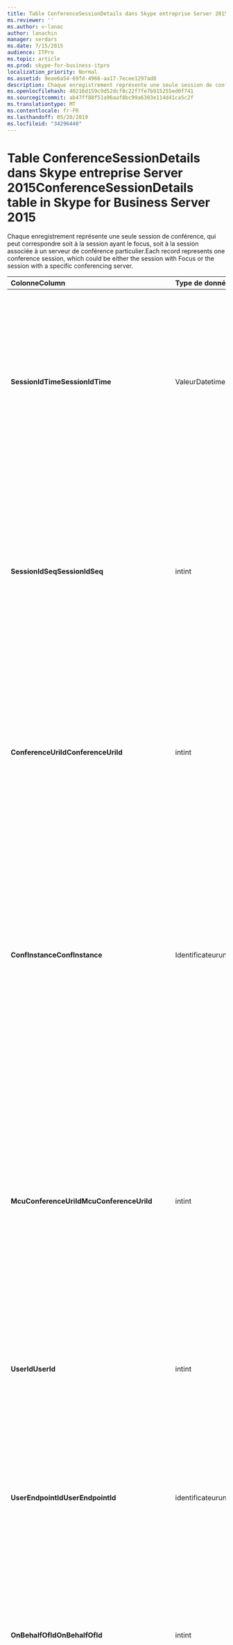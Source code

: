 ```yaml
---
title: Table ConferenceSessionDetails dans Skype entreprise Server 2015
ms.reviewer: ''
ms.author: v-lanac
author: lanachin
manager: serdars
ms.date: 7/15/2015
audience: ITPro
ms.topic: article
ms.prod: skype-for-business-itpro
localization_priority: Normal
ms.assetid: 9eae6a54-69fd-4966-aa17-7ecee1297ad8
description: Chaque enregistrement représente une seule session de conférence, qui peut correspondre soit à la session ayant le focus, soit à la session associée à un serveur de conférence particulier.
ms.openlocfilehash: 40216d159c9d52dcf8c22f7fe7b915255ed0f741
ms.sourcegitcommit: ab47ff88f51a96aaf8bc99a6303e114d41ca5c2f
ms.translationtype: MT
ms.contentlocale: fr-FR
ms.lasthandoff: 05/20/2019
ms.locfileid: "34296440"
---
```

# <a name="conferencesessiondetails-table-in-skype-for-business-server-2015"></a><span data-ttu-id="df41d-103">Table ConferenceSessionDetails dans Skype entreprise Server 2015</span><span class="sxs-lookup"><span data-stu-id="df41d-103">ConferenceSessionDetails table in Skype for Business Server 2015</span></span>
 
<span data-ttu-id="df41d-104">Chaque enregistrement représente une seule session de conférence, qui peut correspondre soit à la session ayant le focus, soit à la session associée à un serveur de conférence particulier.</span><span class="sxs-lookup"><span data-stu-id="df41d-104">Each record represents one conference session, which could be either the session with Focus or the session with a specific conferencing server.</span></span>
  
|<span data-ttu-id="df41d-105">**Colonne**</span><span class="sxs-lookup"><span data-stu-id="df41d-105">**Column**</span></span>|<span data-ttu-id="df41d-106">**Type de données**</span><span class="sxs-lookup"><span data-stu-id="df41d-106">**Data Type**</span></span>|<span data-ttu-id="df41d-107">**Clé/Index**</span><span class="sxs-lookup"><span data-stu-id="df41d-107">**Key/Index**</span></span>|<span data-ttu-id="df41d-108">**Détails**</span><span class="sxs-lookup"><span data-stu-id="df41d-108">**Details**</span></span>|
|:-----|:-----|:-----|:-----|
|<span data-ttu-id="df41d-109">**SessionIdTime**</span><span class="sxs-lookup"><span data-stu-id="df41d-109">**SessionIdTime**</span></span> <br/> |<span data-ttu-id="df41d-110">Valeur</span><span class="sxs-lookup"><span data-stu-id="df41d-110">Datetime</span></span>  <br/> |<span data-ttu-id="df41d-111">Etranger principal</span><span class="sxs-lookup"><span data-stu-id="df41d-111">Primary, Foreign</span></span>  <br/> |<span data-ttu-id="df41d-112">Durée de la demande de session; utilisé conjointement avec **SessionIdSeq** pour identifier de manière unique une session de conférence.</span><span class="sxs-lookup"><span data-stu-id="df41d-112">Time of session request; used in conjunction with **SessionIdSeq** to uniquely identify a conference session.</span></span> <span data-ttu-id="df41d-113">Pour plus d’informations, voir le [tableau des boîtes de dialogue dans Skype entreprise Server 2015](dialogs.md) .</span><span class="sxs-lookup"><span data-stu-id="df41d-113">See the [Dialogs table in Skype for Business Server 2015](dialogs.md) for more information.</span></span> <br/> |
|<span data-ttu-id="df41d-114">**SessionIdSeq**</span><span class="sxs-lookup"><span data-stu-id="df41d-114">**SessionIdSeq**</span></span> <br/> |<span data-ttu-id="df41d-115">int</span><span class="sxs-lookup"><span data-stu-id="df41d-115">int</span></span>  <br/> |<span data-ttu-id="df41d-116">Etranger principal</span><span class="sxs-lookup"><span data-stu-id="df41d-116">Primary, Foreign</span></span>  <br/> |<span data-ttu-id="df41d-117">IDENTIFIant de la session.</span><span class="sxs-lookup"><span data-stu-id="df41d-117">ID number to identify the session.</span></span> <span data-ttu-id="df41d-118">Utilisé conjointement avec **SessionIdTime** pour identifier de manière unique une session de conférence.</span><span class="sxs-lookup"><span data-stu-id="df41d-118">Used in conjunction with **SessionIdTime** to uniquely identify a conference session.</span></span> <span data-ttu-id="df41d-119">Pour plus d’informations, voir le [tableau des boîtes de dialogue dans Skype entreprise Server 2015](dialogs.md) .</span><span class="sxs-lookup"><span data-stu-id="df41d-119">See the [Dialogs table in Skype for Business Server 2015](dialogs.md) for more information.</span></span> * <br/> |
|<span data-ttu-id="df41d-120">**ConferenceUriId**</span><span class="sxs-lookup"><span data-stu-id="df41d-120">**ConferenceUriId**</span></span> <br/> |<span data-ttu-id="df41d-121">int</span><span class="sxs-lookup"><span data-stu-id="df41d-121">int</span></span>  <br/> |<span data-ttu-id="df41d-122">Externes</span><span class="sxs-lookup"><span data-stu-id="df41d-122">Foreign</span></span>  <br/> |<span data-ttu-id="df41d-123">URI de conférence Focus liée à cette session.</span><span class="sxs-lookup"><span data-stu-id="df41d-123">Focus conference URI related to this session.</span></span> <span data-ttu-id="df41d-124">Pour plus d’informations, reportez-vous [à la table ConferenceUris dans Skype entreprise Server 2015](conferenceuris.md) .</span><span class="sxs-lookup"><span data-stu-id="df41d-124">See the [ConferenceUris table in Skype for Business Server 2015](conferenceuris.md) for more information.</span></span> <span data-ttu-id="df41d-125">Cet URI est un URI de conférence en fonction du focus.</span><span class="sxs-lookup"><span data-stu-id="df41d-125">This URI is a Focus-based conference URI.</span></span> <br/> |
|<span data-ttu-id="df41d-126">**ConfInstance**</span><span class="sxs-lookup"><span data-stu-id="df41d-126">**ConfInstance**</span></span> <br/> |<span data-ttu-id="df41d-127">Identificateur</span><span class="sxs-lookup"><span data-stu-id="df41d-127">uniqueIdentifier</span></span>  <br/> ||<span data-ttu-id="df41d-128">Identificateur qui différencie les instances des conférences périodiques.</span><span class="sxs-lookup"><span data-stu-id="df41d-128">Identifier that differentiates between instances of recurring conferences.</span></span> <span data-ttu-id="df41d-129">Chaque instance de conférence périodique a le même ConferenceURI mais une valeur ConfInstance différente.</span><span class="sxs-lookup"><span data-stu-id="df41d-129">Each recurring conference instance has the same ConferenceURI but a different ConfInstance value.</span></span>  <br/> <span data-ttu-id="df41d-130">Ce champ a été présenté dans Microsoft Lync Server 2013.</span><span class="sxs-lookup"><span data-stu-id="df41d-130">This field was introduced in Microsoft Lync Server 2013.</span></span>  <br/> |
|<span data-ttu-id="df41d-131">**McuConferenceUriId**</span><span class="sxs-lookup"><span data-stu-id="df41d-131">**McuConferenceUriId**</span></span> <br/> |<span data-ttu-id="df41d-132">int</span><span class="sxs-lookup"><span data-stu-id="df41d-132">int</span></span>  <br/> |<span data-ttu-id="df41d-133">Externes</span><span class="sxs-lookup"><span data-stu-id="df41d-133">Foreign</span></span>  <br/> |<span data-ttu-id="df41d-134">URI de la Conférence Server Conferencing liée à cette session.</span><span class="sxs-lookup"><span data-stu-id="df41d-134">Conferencing server conference URI related to this session.</span></span> <span data-ttu-id="df41d-135">Pour plus d’informations, reportez-vous [à la table ConferenceUris dans Skype entreprise Server 2015](conferenceuris.md) .</span><span class="sxs-lookup"><span data-stu-id="df41d-135">See the [ConferenceUris table in Skype for Business Server 2015](conferenceuris.md) for more information.</span></span> <span data-ttu-id="df41d-136">Cet URI est l’URI de conférence basée sur le serveur de conférence.</span><span class="sxs-lookup"><span data-stu-id="df41d-136">This URI is the conferencing server-based conference URI.</span></span> <span data-ttu-id="df41d-137">Pour les sessions de conférence au focus, cette colonne a la valeur null.</span><span class="sxs-lookup"><span data-stu-id="df41d-137">For Focus conference sessions, this column will be null.</span></span> <br/> |
|<span data-ttu-id="df41d-138">**UserId**</span><span class="sxs-lookup"><span data-stu-id="df41d-138">**UserId**</span></span> <br/> |<span data-ttu-id="df41d-139">int</span><span class="sxs-lookup"><span data-stu-id="df41d-139">int</span></span>  <br/> |<span data-ttu-id="df41d-140">Externes</span><span class="sxs-lookup"><span data-stu-id="df41d-140">Foreign</span></span>  <br/> |<span data-ttu-id="df41d-141">ID d’un utilisateur dans la session de conférence.</span><span class="sxs-lookup"><span data-stu-id="df41d-141">ID of one user in the conference session.</span></span> <span data-ttu-id="df41d-142">Pour plus d’informations, voir le [tableau utilisateurs](users.md) .</span><span class="sxs-lookup"><span data-stu-id="df41d-142">See the [Users table](users.md) for more information.</span></span> <br/> |
|<span data-ttu-id="df41d-143">**UserEndpointId**</span><span class="sxs-lookup"><span data-stu-id="df41d-143">**UserEndpointId**</span></span> <br/> |<span data-ttu-id="df41d-144">identificateur</span><span class="sxs-lookup"><span data-stu-id="df41d-144">uniqueidentifier</span></span>  <br/> ||<span data-ttu-id="df41d-145">GUID permettant d’identifier l’instance de point de terminaison.</span><span class="sxs-lookup"><span data-stu-id="df41d-145">A GUID to identify the instance of endpoint.</span></span> <span data-ttu-id="df41d-146">Par exemple, si un utilisateur ouvre une session sur d’autres ordinateurs avec le même compte, chaque ordinateur aura un ID de point de terminaison différent.</span><span class="sxs-lookup"><span data-stu-id="df41d-146">For example, if one user logs on to different machines with the same account, then each machine will have a different endpoint ID.</span></span>  <br/> |
|<span data-ttu-id="df41d-147">**OnBehalfOfId**</span><span class="sxs-lookup"><span data-stu-id="df41d-147">**OnBehalfOfId**</span></span> <br/> |<span data-ttu-id="df41d-148">int</span><span class="sxs-lookup"><span data-stu-id="df41d-148">int</span></span>  <br/> |<span data-ttu-id="df41d-149">Externes</span><span class="sxs-lookup"><span data-stu-id="df41d-149">Foreign</span></span>  <br/> |<span data-ttu-id="df41d-150">Indique l’IDENTIFIant de l’utilisateur pour lequel l’appelant a son nom.</span><span class="sxs-lookup"><span data-stu-id="df41d-150">Indicates the ID of the user of who the caller is on behalf.</span></span> <span data-ttu-id="df41d-151">Pour plus d’informations, voir le [tableau utilisateurs](users.md) .</span><span class="sxs-lookup"><span data-stu-id="df41d-151">See the [Users table](users.md) for more information.</span></span> <br/> |
|<span data-ttu-id="df41d-152">**ReferredById**</span><span class="sxs-lookup"><span data-stu-id="df41d-152">**ReferredById**</span></span> <br/> |<span data-ttu-id="df41d-153">int</span><span class="sxs-lookup"><span data-stu-id="df41d-153">int</span></span>  <br/> |<span data-ttu-id="df41d-154">Externes</span><span class="sxs-lookup"><span data-stu-id="df41d-154">Foreign</span></span>  <br/> |<span data-ttu-id="df41d-155">ID de l’utilisateur avec lequel l’appel est soumis.</span><span class="sxs-lookup"><span data-stu-id="df41d-155">ID of the user by who the call is referred.</span></span> <span data-ttu-id="df41d-156">Pour plus d’informations, voir le [tableau utilisateurs](users.md) .</span><span class="sxs-lookup"><span data-stu-id="df41d-156">See the [Users table](users.md) for more information.</span></span> <br/> |
|<span data-ttu-id="df41d-157">**UserClientVersionId**</span><span class="sxs-lookup"><span data-stu-id="df41d-157">**UserClientVersionId**</span></span> <br/> |<span data-ttu-id="df41d-158">int</span><span class="sxs-lookup"><span data-stu-id="df41d-158">int</span></span>  <br/> |<span data-ttu-id="df41d-159">Externes</span><span class="sxs-lookup"><span data-stu-id="df41d-159">Foreign</span></span>  <br/> |<span data-ttu-id="df41d-160">Version du client utilisée par l’utilisateur de la Conférence.</span><span class="sxs-lookup"><span data-stu-id="df41d-160">Client version used by the conference user.</span></span> <span data-ttu-id="df41d-161">Pour plus d’informations, reportez-vous [à la table ClientVersions dans Skype entreprise Server 2015](clientversions.md) .</span><span class="sxs-lookup"><span data-stu-id="df41d-161">See the [ClientVersions table in Skype for Business Server 2015](clientversions.md) for more information.</span></span> <br/> |
|<span data-ttu-id="df41d-162">**ConfClientVersionId**</span><span class="sxs-lookup"><span data-stu-id="df41d-162">**ConfClientVersionId**</span></span> <br/> |<span data-ttu-id="df41d-163">int</span><span class="sxs-lookup"><span data-stu-id="df41d-163">int</span></span>  <br/> |<span data-ttu-id="df41d-164">Externes</span><span class="sxs-lookup"><span data-stu-id="df41d-164">Foreign</span></span>  <br/> |<span data-ttu-id="df41d-165">Version du client utilisée par le serveur de conférence.</span><span class="sxs-lookup"><span data-stu-id="df41d-165">Client version used by the conference server.</span></span> <span data-ttu-id="df41d-166">Pour plus d’informations, reportez-vous [à la table ClientVersions dans Skype entreprise Server 2015](clientversions.md) .</span><span class="sxs-lookup"><span data-stu-id="df41d-166">See the [ClientVersions table in Skype for Business Server 2015](clientversions.md) for more information.</span></span> <br/> |
|<span data-ttu-id="df41d-167">**ReplaceDialogIdTime**</span><span class="sxs-lookup"><span data-stu-id="df41d-167">**ReplaceDialogIdTime**</span></span> <br/> |<span data-ttu-id="df41d-168">DateHeure</span><span class="sxs-lookup"><span data-stu-id="df41d-168">datetime</span></span>  <br/> |<span data-ttu-id="df41d-169">Externes</span><span class="sxs-lookup"><span data-stu-id="df41d-169">Foreign</span></span>  <br/> |<span data-ttu-id="df41d-170">Numéro d’identification identifiant la boîte de dialogue qui a été remplacée par la session actuelle.</span><span class="sxs-lookup"><span data-stu-id="df41d-170">ID number to identify the dialog which was replaced by current session.</span></span> <span data-ttu-id="df41d-171">Pour plus d’informations, voir le [tableau des boîtes de dialogue dans Skype entreprise Server 2015](dialogs.md) .</span><span class="sxs-lookup"><span data-stu-id="df41d-171">See the [Dialogs table in Skype for Business Server 2015](dialogs.md) for more information.</span></span> <br/> |
|<span data-ttu-id="df41d-172">**ReplaceDialogIdSeq**</span><span class="sxs-lookup"><span data-stu-id="df41d-172">**ReplaceDialogIdSeq**</span></span> <br/> |<span data-ttu-id="df41d-173">int</span><span class="sxs-lookup"><span data-stu-id="df41d-173">int</span></span>  <br/> |<span data-ttu-id="df41d-174">Externes</span><span class="sxs-lookup"><span data-stu-id="df41d-174">Foreign</span></span>  <br/> |<span data-ttu-id="df41d-175">IDENTIFIant de la session.</span><span class="sxs-lookup"><span data-stu-id="df41d-175">ID number to identify the session.</span></span> <span data-ttu-id="df41d-176">Utilisé conjointement avec **ReplacesDialogIdTime** pour identifier de manière unique une session qui est remplacée par cette session.</span><span class="sxs-lookup"><span data-stu-id="df41d-176">Used in conjunction with **ReplacesDialogIdTime** to uniquely identify a session that is replaced by this session.</span></span> <span data-ttu-id="df41d-177">Pour plus d’informations, voir le [tableau des boîtes de dialogue dans Skype entreprise Server 2015](dialogs.md) .</span><span class="sxs-lookup"><span data-stu-id="df41d-177">See the [Dialogs table in Skype for Business Server 2015](dialogs.md) for more information.</span></span> <br/> |
|<span data-ttu-id="df41d-178">**IsStartedByConfServer**</span><span class="sxs-lookup"><span data-stu-id="df41d-178">**IsStartedByConfServer**</span></span> <br/> |<span data-ttu-id="df41d-179">bit</span><span class="sxs-lookup"><span data-stu-id="df41d-179">bit</span></span>  <br/> ||<span data-ttu-id="df41d-180">Indique si la session a démarré par le serveur de conférence.</span><span class="sxs-lookup"><span data-stu-id="df41d-180">Indicates if the session started by the conferencing Server.</span></span>  <br/> |
|<span data-ttu-id="df41d-181">**IsEndedByConfServer**</span><span class="sxs-lookup"><span data-stu-id="df41d-181">**IsEndedByConfServer**</span></span> <br/> |<span data-ttu-id="df41d-182">bit</span><span class="sxs-lookup"><span data-stu-id="df41d-182">bit</span></span>  <br/> ||<span data-ttu-id="df41d-183">Indique si la session a été terminée par le serveur de conférence.</span><span class="sxs-lookup"><span data-stu-id="df41d-183">Indicates if the session ended by the conferencing server.</span></span>  <br/> |
|<span data-ttu-id="df41d-184">**IsUserInternal**</span><span class="sxs-lookup"><span data-stu-id="df41d-184">**IsUserInternal**</span></span> <br/> |<span data-ttu-id="df41d-185">bit</span><span class="sxs-lookup"><span data-stu-id="df41d-185">bit</span></span>  <br/> ||<span data-ttu-id="df41d-186">Si l’utilisateur est connecté à partir d’un emplacement interne ou non.</span><span class="sxs-lookup"><span data-stu-id="df41d-186">Whether user is logged on from internal or not.</span></span>  <br/> |
|<span data-ttu-id="df41d-187">**ResponseCode**</span><span class="sxs-lookup"><span data-stu-id="df41d-187">**ResponseCode**</span></span> <br/> |<span data-ttu-id="df41d-188">int</span><span class="sxs-lookup"><span data-stu-id="df41d-188">int</span></span>  <br/> ||<span data-ttu-id="df41d-189">Code de réponse SIP (Session Initiation Protocol) à l’invitation à la session.</span><span class="sxs-lookup"><span data-stu-id="df41d-189">Session Initiation Protocol (SIP) response code to the session invitation.</span></span> <span data-ttu-id="df41d-190">Ce champ est généralement rempli par des données générées à partir du message d’invitation initial dans la session.</span><span class="sxs-lookup"><span data-stu-id="df41d-190">This field is typically populated by data generated from the initial INVITE message in the session.</span></span> <span data-ttu-id="df41d-191">S’il n’y a pas de message d’invitation, le champ est peuplé de la date et de l’heure du premier message SIP approprié (BYE, annuler, MESSAGE ou informations).</span><span class="sxs-lookup"><span data-stu-id="df41d-191">If there is no INVITE message then the field is populated with the date and time of the first relevant SIP message (BYE, CANCEL, MESSAGE, or INFO).</span></span>  <br/> |
|<span data-ttu-id="df41d-192">**DiagnosticId**</span><span class="sxs-lookup"><span data-stu-id="df41d-192">**DiagnosticId**</span></span> <br/> |<span data-ttu-id="df41d-193">int</span><span class="sxs-lookup"><span data-stu-id="df41d-193">int</span></span>  <br/> ||<span data-ttu-id="df41d-194">ID de diagnostic capturé à partir de l’en-tête SIP.</span><span class="sxs-lookup"><span data-stu-id="df41d-194">Diagnostic ID captured from SIP header.</span></span>  <br/> |
|<span data-ttu-id="df41d-195">**ServerId**</span><span class="sxs-lookup"><span data-stu-id="df41d-195">**ServerId**</span></span> <br/> |<span data-ttu-id="df41d-196">int</span><span class="sxs-lookup"><span data-stu-id="df41d-196">int</span></span>  <br/> |<span data-ttu-id="df41d-197">Externes</span><span class="sxs-lookup"><span data-stu-id="df41d-197">Foreign</span></span>  <br/> |<span data-ttu-id="df41d-198">ID du serveur frontal utilisé pour cette session.</span><span class="sxs-lookup"><span data-stu-id="df41d-198">ID of the front-end server used for this session.</span></span> <span data-ttu-id="df41d-199">Pour plus d’informations, voir la [table serveurs](servers.md) .</span><span class="sxs-lookup"><span data-stu-id="df41d-199">See the [Servers table](servers.md) for more information.</span></span> <br/> |
|<span data-ttu-id="df41d-200">**PoolId**</span><span class="sxs-lookup"><span data-stu-id="df41d-200">**PoolId**</span></span> <br/> |<span data-ttu-id="df41d-201">int</span><span class="sxs-lookup"><span data-stu-id="df41d-201">int</span></span>  <br/> |<span data-ttu-id="df41d-202">Externes</span><span class="sxs-lookup"><span data-stu-id="df41d-202">Foreign</span></span>  <br/> |<span data-ttu-id="df41d-203">ID du pool dans lequel la session a été capturée.</span><span class="sxs-lookup"><span data-stu-id="df41d-203">ID of the pool in which the session was captured.</span></span> <span data-ttu-id="df41d-204">Pour plus d’informations, voir la [table pools](pools.md) .</span><span class="sxs-lookup"><span data-stu-id="df41d-204">See the [Pools table](pools.md) for more information.</span></span> <br/> |
|<span data-ttu-id="df41d-205">**MediationServerId**</span><span class="sxs-lookup"><span data-stu-id="df41d-205">**MediationServerId**</span></span> <br/> |<span data-ttu-id="df41d-206">int</span><span class="sxs-lookup"><span data-stu-id="df41d-206">int</span></span>  <br/> |<span data-ttu-id="df41d-207">Externes</span><span class="sxs-lookup"><span data-stu-id="df41d-207">Foreign</span></span>  <br/> |<span data-ttu-id="df41d-208">Serveur de médiation utilisé par l’appel.</span><span class="sxs-lookup"><span data-stu-id="df41d-208">The Mediation Server the call is using.</span></span> <span data-ttu-id="df41d-209">Pour plus d’informations, voir la [table MediationServers](mediationservers.md) .</span><span class="sxs-lookup"><span data-stu-id="df41d-209">See the [MediationServers table](mediationservers.md) for more information.</span></span> <br/> |
|<span data-ttu-id="df41d-210">**GatewayId**</span><span class="sxs-lookup"><span data-stu-id="df41d-210">**GatewayId**</span></span> <br/> |<span data-ttu-id="df41d-211">int</span><span class="sxs-lookup"><span data-stu-id="df41d-211">int</span></span>  <br/> |<span data-ttu-id="df41d-212">Externes</span><span class="sxs-lookup"><span data-stu-id="df41d-212">Foreign</span></span>  <br/> |<span data-ttu-id="df41d-213">Passerelle utilisée par l’appel.</span><span class="sxs-lookup"><span data-stu-id="df41d-213">The gateway the call is using.</span></span> <span data-ttu-id="df41d-214">Pour plus d’informations, voir le [tableau des passerelles dans Skype entreprise Server 2015](gateways.md) .</span><span class="sxs-lookup"><span data-stu-id="df41d-214">See the [Gateways table in Skype for Business Server 2015](gateways.md) for more information.</span></span> <br/> |
|<span data-ttu-id="df41d-215">**EdgeServerId**</span><span class="sxs-lookup"><span data-stu-id="df41d-215">**EdgeServerId**</span></span> <br/> |<span data-ttu-id="df41d-216">int</span><span class="sxs-lookup"><span data-stu-id="df41d-216">int</span></span>  <br/> |<span data-ttu-id="df41d-217">Externes</span><span class="sxs-lookup"><span data-stu-id="df41d-217">Foreign</span></span>  <br/> |<span data-ttu-id="df41d-218">Serveur Edge utilisé par l’appel.</span><span class="sxs-lookup"><span data-stu-id="df41d-218">The Edge Server the call is using.</span></span> <span data-ttu-id="df41d-219">Pour plus d’informations, reportez-vous [à la table EdgeServers dans Skype entreprise Server 2015](edgeservers.md) .</span><span class="sxs-lookup"><span data-stu-id="df41d-219">See the [EdgeServers table in Skype for Business Server 2015](edgeservers.md) for more information.</span></span> <br/> |
|<span data-ttu-id="df41d-220">**ContentTypeId**</span><span class="sxs-lookup"><span data-stu-id="df41d-220">**ContentTypeId**</span></span> <br/> |<span data-ttu-id="df41d-221">int</span><span class="sxs-lookup"><span data-stu-id="df41d-221">int</span></span>  <br/> |<span data-ttu-id="df41d-222">Externes</span><span class="sxs-lookup"><span data-stu-id="df41d-222">Foreign</span></span>  <br/> |<span data-ttu-id="df41d-223">Type de contenu utilisé dans la session.</span><span class="sxs-lookup"><span data-stu-id="df41d-223">Content type used in the session.</span></span> <span data-ttu-id="df41d-224">Pour plus d’informations, reportez-vous [à la table ContentTypes dans Skype entreprise Server 2015](contenttypes.md) .</span><span class="sxs-lookup"><span data-stu-id="df41d-224">See the [ContentTypes table in Skype for Business Server 2015](contenttypes.md) for more information.</span></span> <br/> |
|<span data-ttu-id="df41d-225">**InviteTime**</span><span class="sxs-lookup"><span data-stu-id="df41d-225">**InviteTime**</span></span> <br/> |<span data-ttu-id="df41d-226">DateHeure</span><span class="sxs-lookup"><span data-stu-id="df41d-226">datetime</span></span>  <br/> ||<span data-ttu-id="df41d-227">Heure de la première demande d’invitation.</span><span class="sxs-lookup"><span data-stu-id="df41d-227">The time of the first INVITE request.</span></span> <span data-ttu-id="df41d-228">Ce champ est généralement rempli par des données générées à partir du message d’invitation initial dans la session.</span><span class="sxs-lookup"><span data-stu-id="df41d-228">This field is typically populated by data generated from the initial INVITE message in the session.</span></span> <span data-ttu-id="df41d-229">S’il n’y a pas de message d’invitation, le champ est peuplé de la date et de l’heure du premier message SIP approprié (BYE, annuler, MESSAGE ou informations).</span><span class="sxs-lookup"><span data-stu-id="df41d-229">If there is no INVITE message then the field is populated with the date and time of the first relevant SIP message (BYE, CANCEL, MESSAGE, or INFO).</span></span>  <br/> |
|<span data-ttu-id="df41d-230">**ResponseTime**</span><span class="sxs-lookup"><span data-stu-id="df41d-230">**ResponseTime**</span></span> <br/> |<span data-ttu-id="df41d-231">DateHeure</span><span class="sxs-lookup"><span data-stu-id="df41d-231">datetime</span></span>  <br/> ||<span data-ttu-id="df41d-232">Heure de la première réponse SIP.</span><span class="sxs-lookup"><span data-stu-id="df41d-232">Time of the first SIP RESPONSE.</span></span> <span data-ttu-id="df41d-233">Ce champ est généralement rempli par des données générées à partir du message d’invitation initial dans la session.</span><span class="sxs-lookup"><span data-stu-id="df41d-233">This field is typically populated by data generated from the initial INVITE message in the session.</span></span> <span data-ttu-id="df41d-234">S’il n’y a pas de message d’invitation, le champ est peuplé de la date et de l’heure du premier message SIP approprié (BYE, annuler, MESSAGE ou informations).</span><span class="sxs-lookup"><span data-stu-id="df41d-234">If there is no INVITE message then the field is populated with the date and time of the first relevant SIP message (BYE, CANCEL, MESSAGE, or INFO).</span></span>  <br/> |
|<span data-ttu-id="df41d-235">**SessionEndTime**</span><span class="sxs-lookup"><span data-stu-id="df41d-235">**SessionEndTime**</span></span> <br/> |<span data-ttu-id="df41d-236">DateHeure</span><span class="sxs-lookup"><span data-stu-id="df41d-236">datetime</span></span>  <br/> ||<span data-ttu-id="df41d-237">Heure de fin de la session.</span><span class="sxs-lookup"><span data-stu-id="df41d-237">The time when the session is ended.</span></span>  <br/> |
|<span data-ttu-id="df41d-238">**UriTypeId**</span><span class="sxs-lookup"><span data-stu-id="df41d-238">**UriTypeId**</span></span> <br/> |<span data-ttu-id="df41d-239">tinyint</span><span class="sxs-lookup"><span data-stu-id="df41d-239">tinyint</span></span>  <br/> |<span data-ttu-id="df41d-240">Externes</span><span class="sxs-lookup"><span data-stu-id="df41d-240">Foreign</span></span>  <br/> |<span data-ttu-id="df41d-241">Contient la valeur du type d’URI MCU de la [table UriTypes](uritypes.md).</span><span class="sxs-lookup"><span data-stu-id="df41d-241">Contains the MCU URI type value from the [UriTypes table](uritypes.md).</span></span> <span data-ttu-id="df41d-242">Ce champ permet d’améliorer les performances de requête.</span><span class="sxs-lookup"><span data-stu-id="df41d-242">This field is used for improving query performance.</span></span>  <br/> <span data-ttu-id="df41d-243">Ce champ a été présenté dans Microsoft Lync Server 2013.</span><span class="sxs-lookup"><span data-stu-id="df41d-243">This field was introduced in Microsoft Lync Server 2013.</span></span>  <br/> |
|<span data-ttu-id="df41d-244">**UserFlag**</span><span class="sxs-lookup"><span data-stu-id="df41d-244">**UserFlag**</span></span> <br/> |<span data-ttu-id="df41d-245">type</span><span class="sxs-lookup"><span data-stu-id="df41d-245">smallint</span></span>  <br/> || <span data-ttu-id="df41d-246">Un ensemble de bits indiquant les attributs de l’utilisateur.</span><span class="sxs-lookup"><span data-stu-id="df41d-246">A bit set that indicates the user attributes.</span></span> <span data-ttu-id="df41d-247">Les définitions d’attribut suivantes apparaissent:</span><span class="sxs-lookup"><span data-stu-id="df41d-247">The following attribute definitions are listed:</span></span> <br/>  <span data-ttu-id="df41d-248">Intégré au téléphone de bureau-1</span><span class="sxs-lookup"><span data-stu-id="df41d-248">Integrated with desktop phone - 1</span></span> <br/> |
|<span data-ttu-id="df41d-249">**CallFlag**</span><span class="sxs-lookup"><span data-stu-id="df41d-249">**CallFlag**</span></span> <br/> |<span data-ttu-id="df41d-250">type</span><span class="sxs-lookup"><span data-stu-id="df41d-250">smallint</span></span>  <br/> || <span data-ttu-id="df41d-251">Un ensemble de bits qui indique les attributs d’appel.</span><span class="sxs-lookup"><span data-stu-id="df41d-251">A bit set that indicates the call attributes.</span></span> <span data-ttu-id="df41d-252">Les définitions d’attribut suivantes apparaissent:</span><span class="sxs-lookup"><span data-stu-id="df41d-252">The following attribute definitions are listed:</span></span> <br/>  <span data-ttu-id="df41d-253">Nouvelle tentative de session-1</span><span class="sxs-lookup"><span data-stu-id="df41d-253">Retried Session - 1</span></span> <br/> |
|<span data-ttu-id="df41d-254">**LastModifiedTime**</span><span class="sxs-lookup"><span data-stu-id="df41d-254">**LastModifiedTime**</span></span> <br/> |<span data-ttu-id="df41d-255">Valeur</span><span class="sxs-lookup"><span data-stu-id="df41d-255">Datetime</span></span>  <br/> ||<span data-ttu-id="df41d-256">Pour une utilisation interne par le service de surveillance.</span><span class="sxs-lookup"><span data-stu-id="df41d-256">For internal use by the Monitoring service.</span></span>  <br/> <span data-ttu-id="df41d-257">Ce champ a été présenté dans Skype entreprise Server 2015.</span><span class="sxs-lookup"><span data-stu-id="df41d-257">This field was introduced in Skype for Business Server 2015.</span></span>  <br/> |
   
<span data-ttu-id="df41d-258">\*Pour la plupart des sessions, SessionIdSeq aura la valeur 1.</span><span class="sxs-lookup"><span data-stu-id="df41d-258">\* For most sessions, SessionIdSeq will have the value of 1.</span></span> <span data-ttu-id="df41d-259">S’il s’agit d’une session à partir de la même heure, le SessionIdSeq de l’une sera 1, et ainsi de suite.</span><span class="sxs-lookup"><span data-stu-id="df41d-259">If multiple sessions start at exactly the same time, the SessionIdSeq for one will be 1, for another will be 2, and so on.</span></span>
  


